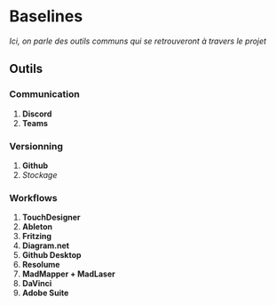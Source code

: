 # Baselines
*Ici, on parle des outils communs qui se retrouveront à travers le projet*

## Outils
### Communication
1. **Discord**
2. **Teams**

### Versionning
1. **Github**
2. *Stockage*

### Workflows
1. **TouchDesigner**
2. **Ableton**
3. **Fritzing**
4. **Diagram.net**
5. **Github Desktop**
6. **Resolume**
7. **MadMapper + MadLaser**
8. **DaVinci**
9. **Adobe Suite**
